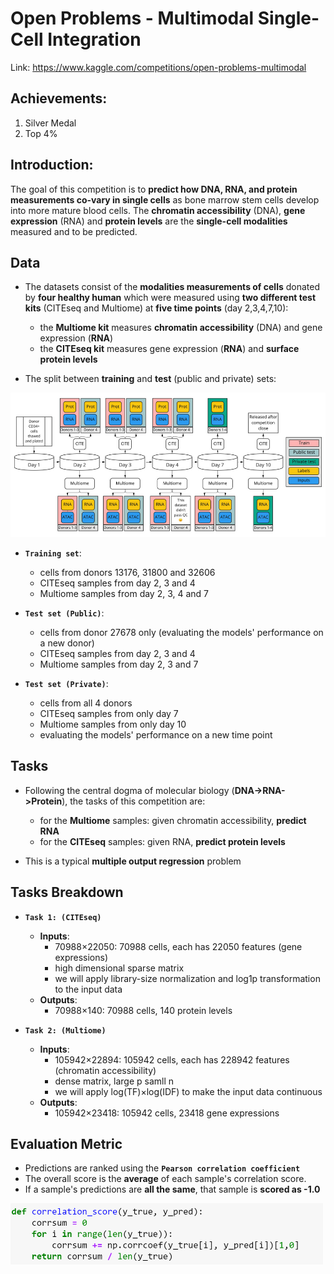 # Open Problems - Multimodal Single-Cell Integration

Link: https://www.kaggle.com/competitions/open-problems-multimodal


## Achievements:

1. Silver Medal 
2. Top 4%


## Introduction:

The goal of this competition is to **predict how DNA, RNA, and protein measurements co-vary in single cells** as bone marrow stem cells develop into more mature blood cells. The **chromatin accessibility** (DNA), **gene expression** (RNA) and **protein levels** are the **single-cell modalities** measured and to be predicted.


## Data

- The datasets consist of the **modalities measurements of cells** donated by **four healthy human** which were measured using **two different test kits** (CITEseq and Multiome) at **five time points** (day 2,3,4,7,10):
    - the **Multiome kit** measures **chromatin accessibility** (DNA) and gene expression (**RNA**)
    - the **CITEseq kit** measures gene expression (**RNA**) and **surface protein levels**

- The split between **training** and **test** (public and private) sets:
<img src="https://github.com/ryanluoli1/Kaggle-Competitions/blob/main/Open%20Problems%20-%20Multimodal%20Single-Cell%20Integration/Images/1.png" alt="Alt text" width="600"/>

- **`Training set`**:
    - cells from donors 13176, 31800 and 32606
    - CITEseq samples from day 2, 3 and 4
    - Multiome samples from day 2, 3, 4 and 7
 
- **`Test set (Public)`**:
    - cells from donor 27678 only (evaluating the models' performance on a new donor)
    - CITEseq samples from day 2, 3 and 4
    - Multiome samples from day 2, 3 and 7
    
- **`Test set (Private)`**:
    - cells from all 4 donors
    - CITEseq samples from only day 7
    - Multiome samples from only day 10
    - evaluating the models' performance on a new time point


## Tasks

- Following the central dogma of molecular biology (**DNA->RNA->Protein**), the tasks of this competition are:
    - for the **Multiome** samples: given chromatin accessibility, **predict RNA**
    - for the **CITEseq** samples: given RNA, **predict protein levels**

- This is a typical **multiple output regression** problem


## Tasks Breakdown

- **`Task 1: (CITEseq)`**
    - **Inputs**: 
        - 70988×22050: 70988 cells, each has 22050 features (gene expressions)
        - high dimensional sparse matrix
        - we will apply library-size normalization and log1p transformation to the input data
    - **Outputs**:
        - 70988×140: 70988 cells, 140 protein levels
        
- **`Task 2: (Multiome)`**
    - **Inputs**: 
        - 105942×22894: 105942 cells, each has 228942 features (chromatin accessibility)
        - dense matrix, large p samll n
        - we will apply log(TF)×log(IDF) to make the input data continuous
    - **Outputs**:
        - 105942×23418: 105942 cells, 23418 gene expressions     
        
        
 ## Evaluation Metric
 
 - Predictions are ranked using the **`Pearson correlation coefficient`**
 - The overall score is the **average** of each sample's correlation score.
 - If a sample's predictions are **all the same**, that sample is **scored as -1.0**
<img src="https://github.com/ryanluoli1/Kaggle-Competitions/blob/main/Open%20Problems%20-%20Multimodal%20Single-Cell%20Integration/Images/2.png" alt="Alt text" width="500"/>
 
 
